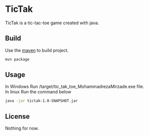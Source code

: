 # TicTak

TicTak is a tic-tac-toe game created with java.

## Build

Use the [maven](https://maven.apache.org/) to build project.

```bash
mvn package
```

## Usage
In Windows Run /target/tic_tak_toe_MohammadrezaMirzade.exe file. <br/>
In linux Run the command below

```bash
java -jar tictak-1.0-SNAPSHOT.jar
```

## License

Nothing for now.